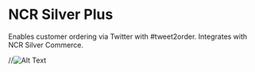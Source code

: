 # NCR Silver Plus
Enables customer ordering via Twitter with #tweet2order.  Integrates with NCR Silver Commerce.

//![Alt Text](https://media.giphy.com/media/GI1kfuiI4Tzgc/giphy.gif)
